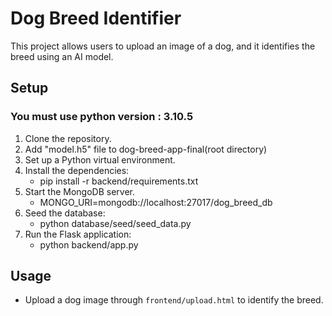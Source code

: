 # Dog Breed Identifier

This project allows users to upload an image of a dog, and it identifies the breed using an AI model.

## Setup

### You must use python version : 3.10.5

1. Clone the repository.
2. Add "model.h5" file to dog-breed-app-final(root directory)
3. Set up a Python virtual environment.
4. Install the dependencies:
    - pip install -r backend/requirements.txt
5. Start the MongoDB server.
    - MONGO_URI=mongodb://localhost:27017/dog_breed_db
6. Seed the database:
    - python database/seed/seed_data.py
7. Run the Flask application:
    - python backend/app.py


## Usage

- Upload a dog image through `frontend/upload.html` to identify the breed.
